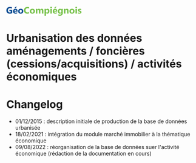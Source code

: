 ![picto](https://github.com/sigagglocompiegne/orga_gest_igeo/blob/master/doc/img/geocompiegnois_2020_reduit_v2.png)

# Urbanisation des données aménagements / foncières (cessions/acquisitions) / activités économiques

# Changelog

- 01/12/2015 : description initiale de production de la base de données urbanisée
- 18/02/2021 : intégration du module marché immobilier à la thématique économique
- 09/08/2022 : réorganisation de la base de données suer l'activité économique (rédaction de la documentation en cours)






